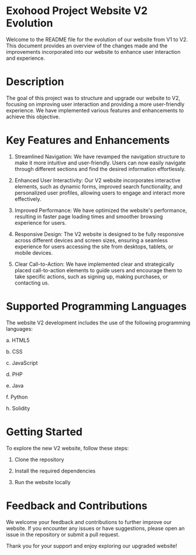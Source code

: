 # Exohood Project Website V2 Evolution

Welcome to the README file for the evolution of our website from V1 to V2. This document provides an overview of the changes made and the improvements incorporated into our website to enhance user interaction and experience.

# Description

The goal of this project was to structure and upgrade our website to V2, focusing on improving user interaction and providing a more user-friendly experience. We have implemented various features and enhancements to achieve this objective.

# Key Features and Enhancements

1. Streamlined Navigation: We have revamped the navigation structure to make it more intuitive and user-friendly. Users can now easily navigate through different sections and find the desired information effortlessly.

2. Enhanced User Interactivity: Our V2 website incorporates interactive elements, such as dynamic forms, improved search functionality, and personalized user profiles, allowing users to engage and interact more effectively.

3. Improved Performance: We have optimized the website's performance, resulting in faster page loading times and smoother browsing experience for users.

4. Responsive Design: The V2 website is designed to be fully responsive across different devices and screen sizes, ensuring a seamless experience for users accessing the site from desktops, tablets, or mobile devices.

5. Clear Call-to-Action: We have implemented clear and strategically placed call-to-action elements to guide users and encourage them to take specific actions, such as signing up, making purchases, or contacting us.

# Supported Programming Languages

The website V2 development includes the use of the following programming languages:

a. HTML5

b. CSS

c. JavaScript

d. PHP

e. Java

f. Python

h. Solidity

# Getting Started

To explore the new V2 website, follow these steps:

1. Clone the repository

2. Install the required dependencies

3. Run the website locally

# Feedback and Contributions

We welcome your feedback and contributions to further improve our website. If you encounter any issues or have suggestions, please open an issue in the repository or submit a pull request.

Thank you for your support and enjoy exploring our upgraded website!
